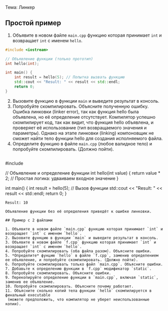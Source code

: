 Тема: Линкер

## Простой пример

1. Объявите в новом файле `main.cpp` функцию которая принимает `int` и возвращает `int` с именем `hello`.   
```cpp
#include <iostream>

// Объявление функции (только прототип)
int hello(int);

int main() {
    int result = hello(5); // Попытка вызвать функцию
    std::cout << "Result: " << result << std::endl;
    return 0;
}

```
2. Вызовите функцию в функции `main` и выведите результат в консоль.
3. Попробуйте скомпилировать. Объясните полученную ошибку.
Ошибка линковки (linker error), так как функция hello была объявлена, но её определение отсутствует.
Компилятор успешно скомпилирует код, так как видит, что функция hello объявлена, и проверяет её использование (тип возвращаемого значения и параметры). Однако на этапе линковки (linking) компоновщик не сможет найти тело функции hello для создания исполняемого файла.
4. Определите функцию в файле `main.cpp` (любое валидное тело)
   и попробуйте скомпилировать. (Должно пойти).
   ```cpp
#include <iostream>

// Объявление и определение функции
int hello(int value) {
    return value * 2; // Простая логика: удваиваем входное значение
}

int main() {
    int result = hello(5); // Вызов функции
    std::cout << "Result: " << result << std::endl;
    return 0;
}
   ```
Result: 10

Объявление функции без её определения приведёт к ошибке линковки.

## Пример с 2 файлами

1. Объявите в новом файле `main.cpp` функцию которая принимает `int` и возвращает `int` с именем `hello`.
2. Вызовите функцию в функции `main` и выведите результат в консоль.
3. Объявите в новом файле `f.cpp` функцию которая принимает `int` и возвращает `int` с именем `hello`.
4. Попробуйте скомпилировать (оба файла разом). Объясните ошибки.
5. *Определите* фунцию `hello` в файле `f.cpp`, заменив определением ее объявление, и попробуйте скомпилировать. (Должно пойти).
6. Попробуйте скомпилировать только файл `main.cpp`. Объясните ошибки.
7. Добавьте к определению функции в `f.cpp` модификатор `static`. 
8. Попробуйте скомпилировать. Объясните ошибки.
9. Перекопируйте определение функции в `main.cpp`, включая `static`, заменив ее объявление.
10. Попробуйте скомпилировать. Объясните почему работает. 
11. Объясните сколько копий тела функции `hello` скомпилируется в финальный executable
    (можете предположить, что компилятор не уберет неиспользованные копии).
